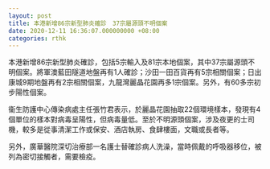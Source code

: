 ```yaml
---
layout: post
title: 本港新增86宗新型肺炎確診　37宗屬源頭不明個案
date: 2020-12-11 16:36:07.000000000 +08:00
categories: rthk
---
```


本港新增86宗新型肺炎確診，包括5宗輸入及81宗本地個案，其中37宗屬源頭不明個案。將軍澳藍田隧道地盤再有1人確診；沙田一田百貨再有5宗相關個案；日出康城9期地盤再有2宗相關個案，九龍灣麗晶花園再多1宗個案。另外，有60多宗初步陽性個案。

衞生防護中心傳染病處主任張竹君表示，於麗晶花園抽取22個環境樣本，發現有4個單位的樣本對病毒呈陽性，但病毒量低。至於不明源頭個案，涉及夜更的士司機，較多是從事清潔工作或保安、酒店執房、食肆樓面，文職或長者等。

另外，廣華醫院深切治療部一名護士替確診病人洗澡，當時佩戴的呼吸器移位，被列為密切接觸者，需要檢疫。
